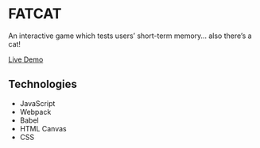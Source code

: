 # FATCAT

An interactive game which tests users’ short-term memory… also there’s a cat!

[Live Demo](https://nuricheun.github.io/fat-cat/)


## Technologies

- JavaScript
- Webpack
- Babel
- HTML Canvas 
- CSS
